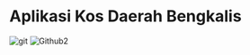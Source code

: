 # Aplikasi Kos Daerah Bengkalis 

![git](https://github.com/BimaFdilana/AplikasiKos/assets/116327415/add0debb-946d-443a-829e-2f0ac85d6708)
![Github2](https://github.com/BimaFdilana/AplikasiKos/assets/116327415/d7e87fb7-597e-4abd-a9cd-a53087a4ba50)

